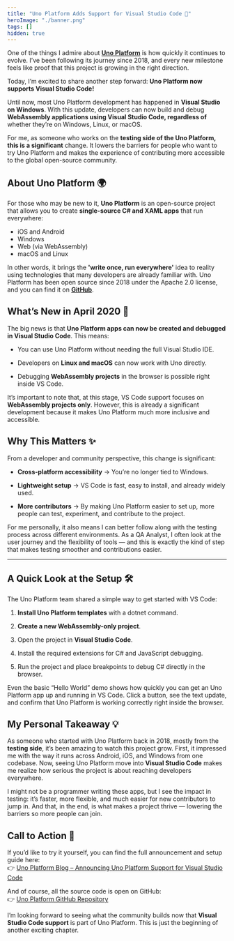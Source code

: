 ```yaml
---
title: "Uno Platform Adds Support for Visual Studio Code 🎉"
heroImage: "./banner.png"
tags: []
hidden: true
---
```


One of the things I admire about [**Uno Platform**](https://platform.uno/) is
how quickly it continues to evolve. I’ve been following its journey since 2018,
and every new milestone feels like proof that this project is growing in the
right direction.

Today, I’m excited to share another step forward: **Uno Platform now supports
Visual Studio Code\!**

Until now, most Uno Platform development has happened in **Visual Studio on
Windows**. With this update, developers can now build and debug **WebAssembly
applications using Visual Studio Code, regardless of** whether they’re on
Windows, Linux, or macOS.

For me, as someone who works on the **testing side of the Uno Platform, this is
a significant** change. It lowers the barriers for people who want to try Uno
Platform and makes the experience of contributing more accessible to the global
open-source community.

## **About Uno Platform 🌍**

For those who may be new to it, **Uno Platform** is an open-source project that
allows you to create **single-source C\# and XAML apps** that run everywhere:

- iOS and Android
- Windows
- Web (via WebAssembly)
- macOS and Linux

In other words, it brings the **'write once, run everywhere'** idea to reality
using technologies that many developers are already familiar with. Uno Platform
has been open source since 2018 under the Apache 2.0 license, and you can find
it on [**GitHub**](https://github.com/unoplatform/uno).

## **What’s New in April 2020 🚀**

The big news is that **Uno Platform apps can now be created and debugged in
Visual Studio Code**. This means:

- You can use Uno Platform without needing the full Visual Studio IDE.

- Developers on **Linux and macOS** can now work with Uno directly.

- Debugging **WebAssembly projects** in the browser is possible right inside VS
  Code.

It’s important to note that, at this stage, VS Code support focuses on
**WebAssembly projects only**. However, this is already a significant
development because it makes Uno Platform much more inclusive and accessible.

## **Why This Matters ✨**

From a developer and community perspective, this change is significant:

- **Cross-platform accessibility** → You’re no longer tied to Windows.

- **Lightweight setup** → VS Code is fast, easy to install, and already widely
  used.

- **More contributors** → By making Uno Platform easier to set up, more people
  can test, experiment, and contribute to the project.

For me personally, it also means I can better follow along with the testing
process across different environments. As a QA Analyst, I often look at the user
journey and the flexibility of tools — and this is exactly the kind of step that
makes testing smoother and contributions easier.

---

## **A Quick Look at the Setup 🛠️**

The Uno Platform team shared a simple way to get started with VS Code:

1. **Install Uno Platform templates** with a dotnet command.

2. **Create a new WebAssembly-only project**.

3. Open the project in **Visual Studio Code**.

4. Install the required extensions for C\# and JavaScript debugging.

5. Run the project and place breakpoints to debug C\# directly in the browser.

Even the basic “Hello World” demo shows how quickly you can get an Uno Platform
app up and running in VS Code. Click a button, see the text update, and confirm
that Uno Platform is working correctly right inside the browser.

## **My Personal Takeaway 💡**

As someone who started with Uno Platform back in 2018, mostly from the **testing
side**, it’s been amazing to watch this project grow. First, it impressed me
with the way it runs across Android, iOS, and Windows from one codebase. Now,
seeing Uno Platform move into **Visual Studio Code** makes me realize how
serious the project is about reaching developers everywhere.

I might not be a programmer writing these apps, but I see the impact in testing:
it’s faster, more flexible, and much easier for new contributors to jump in. And
that, in the end, is what makes a project thrive — lowering the barriers so more
people can join.

## **Call to Action 📌**

If you’d like to try it yourself, you can find the full announcement and setup
guide here:  
 👉
[Uno Platform Blog – Announcing Uno Platform Support for Visual Studio Code](https://platform.uno/blog/announcing-uno-platform-support-for-visual-studio-code/)

And of course, all the source code is open on GitHub:  
 👉 [Uno Platform GitHub Repository](https://github.com/unoplatform/uno)

I’m looking forward to seeing what the community builds now that **Visual Studio
Code support** is part of Uno Platform. This is just the beginning of another
exciting chapter.
